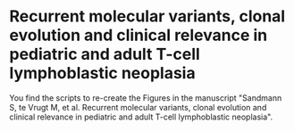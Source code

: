 # Recurrent molecular variants, clonal evolution and clinical relevance in pediatric and adult T-cell lymphoblastic neoplasia
You find the scripts to re-create the Figures in the manuscript "Sandmann S, te Vrugt M, et al. Recurrent molecular variants, clonal evolution and clinical relevance in pediatric and adult T-cell lymphoblastic neoplasia".

